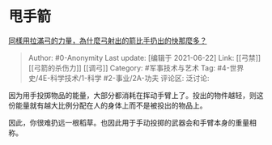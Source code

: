# 甩手箭
[同樣用拉滿弓的力量，為什麼弓射出的箭比手扔出的快那麼多？](https://www.zhihu.com/question/312833055/answer/605838859)

> Author: #0-Anonymity
> Last update: [编辑于 2021-06-22]
> Link:  [[弓禁]] [[弓箭的杀伤力]] [[调弓]]
> Category: #军事技术与艺术
> Tag: #4-世界史/4E-科学技术/1-科学 #2-事业/2A-功夫
> 评论区:
> 泛讨论:

因为用手投掷物品的能量，大部分都消耗在挥动手臂上了。投出的物件越轻，则这份能量就有越大比例分配在人的身体上而不是被投出的物品上。

因此，你很难扔远一根稻草。也因此用于手动投掷的武器会和手臂本身的重量相称。
